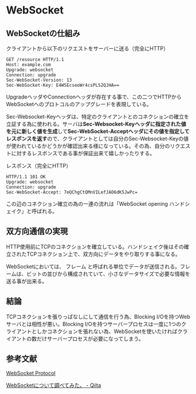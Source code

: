 # WebSocket

## WebSocketの仕組み

クライアントから以下のリクエストをサーバーに送る（完全にHTTP）

```
GET /resource HTTP/1.1
Host: example.com
Upgrade: websocket
Connection: upgrade
Sec-WebSocket-Version: 13
Sec-WebSocket-Key: E4WSEcseoWr4csPLS2QJHA==
```

UpgradeヘッダやConnectionヘッダが存在する事で、この二つでHTTPからWebSocketへのプロトコルのアップグレードを表現している。

Sec-Websocket-Keyヘッダは、特定のクライアントとのコネクションの確立を立証する為に使われる。サーバは**Sec-Websocket-Keyヘッダに指定された値を元に新しく値を生成**して**Sec-WebSocket-Acceptヘッダにその値を指定してレスポンスを返す**ので、クライアントとしては自分のSec-Websocket-Keyの値が使われているかどうかが確認出来る様になっている。その為、自分のリクエストに対するレスポンスである事が保証出来て嬉しかったりする。

レスポンス（完全にHTTP）

```
HTTP/1.1 101 OK
Upgrade: websocket
Connection: upgrade
Sec-WebSocket-Accept: 7eQChgCtQMnVILefJAO6dK5JwPc=
```

この辺のコネクション確立の為の一連の流れは「WebSocket opening ハンドシェイク」と呼ばれる。

## 双方向通信の実現

HTTP使用前にTCPのコネクションを確立している。ハンドシェイク後はその確立されたTCPコネクション上で、双方向にデータをやり取りする事になる。

WebSocketにおいては、 フレーム と呼ばれる単位でデータが送信される。フレームは、ビットの並びから構成されていて、小さなデータサイズで必要な情報を送る事が出来る。

## 結論

TCPコネクションを張りっぱなしにして通信を行う為、Blocking I/Oを持つWebサーバとは相性が悪い。Blocking I/Oを持つサーバープロセスは一度に1つのクライアントとしかコネクションを張れない為、WebSocketを使いたければクライアントの数だけサーバープロセスが必要になってしまう。

## 参考文献

[WebSocket Protocol](https://triple-underscore.github.io/RFC6455-ja.html)

[WebSocketについて調べてみた。 - Qiita](https://qiita.com/south37/items/6f92d4268fe676347160)